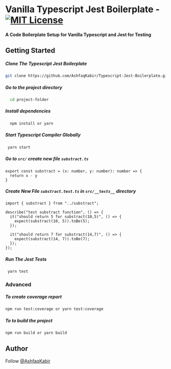 # Vanilla Typescript Jest Boilerplate - [![MIT License](https://img.shields.io/badge/License-MIT-green.svg)](https://choosealicense.com/licenses/mit/)

#### A Code Boilerplate Setup for Vanilla Typescript and Jest for Testing

## Getting Started

##### Clone The Typescript Jest Boilerplate

```bash
git clone https://github.com/AshfaqKabir/Typescript-Jest-Boilerplate.git
```

##### Go to the project directory

```bash
  cd project-folder
```

##### Install dependencies

```bash
  npm install or yarn
```

##### Start Typescript Compiler Globally

```bash
 yarn start
```

##### Go to `src/` create new file `substract.ts`

```code
export const substract = (x: number, y: number): number => {
  return x - y
}
```

##### Create New File `substract.test.ts` in `src/__tests__` directory

```code
import { substract } from "../substract";

describe("test substract function", () => {
  it("should return 5 for substract(10,5)", () => {
    expect(substract(10, 5)).toBe(5);
  });

  it("should return 7 for substract(14,7)", () => {
    expect(substract(14, 7)).toBe(7);
  });
});
```

##### Run The Jest Tests

```bash
 yarn test
```

### Advanced

##### To create coverage report

```bash
npm run test:coverage or yarn test:coverage
```

##### To to build the project

```bash
npm run build or yarn build
```

## Author

Follow [@AshfaqKabir](https://github.com/AshfaqKabir)
